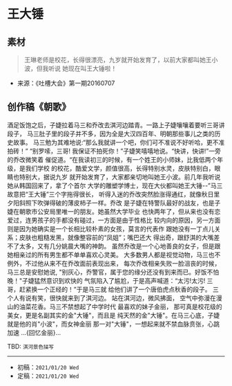 # 王大锤

## 素材

> 王琳老师是校花，长得很漂亮，九岁就开始发育了，以前大家都叫她王小波，但我听说
> 她现在叫王大锤啦！

* 来源：《吐槽大会》第一期20160707

## 创作稿《朝歌》

酒足饭饱之后，子婕拉着马三和乔改去淇河边踏青。一路上子婕嚷嚷着要听三哥讲段子，
马三肚子里的段子并不多，因为全是大汉四百年、明朝那些事儿之类的历史故事。
马三勉为其难地说:“那么我就讲一个吧，你们可不准说不好听哈，更不准拍砖！”
“别罗嗦，三哥! 我保证不拍死你！”子婕笑嘻嘻地说。“快讲，快讲!”一旁的乔改微笑着
催促道。“在我读初三的时候，有一个姓王的小师妹，比我低两个年级，是我们学校
的校花，酷爱文学，颜值很高，长得特别水灵，皮肤特别白，眼睛也特别大，据说九岁
就开始发育了，大家都亲切地叫她王小波。前几年我听说她从韩国回来了，拿了个首尔
大学的雕塑学博士，现在大伙都叫她王大锤--”马三故意把“王大锤”三个字拖得很长，
听得入迷的乔改突然脸涨得通红，就像秋日里夕阳斜照下吹弹得破的薄皮柿子一样。乔改
是子婕在特警队最好的战友，也是子婕在朝歌市公安局里唯一的朋友。她虽然大学毕业
也快两年了，但从来也没有恋爱过，连男孩子的手都没有碰过，一方面是由于性格比
较内向的原因，另一方面则是因为她确实是一个长相比较朴素的女孩，莫言的代表作
跟她没有一丁点儿关系；皮肤也粗糙发黑，就像整容前的“凤姐”；嘴巴还大
得出奇，跟舒淇的大嘴差不了太多，又有几分姚晨大嘴的神韵。
虽然乔改是一个心地善良的女子，但是跟她相亲过的所有男生都不单单喜欢心灵美。
大多数男人都是视觉动物，马三也不例外，不过他从来不在乔改面前表现出来，
每次乔改相亲失败一脸沮丧的时候，马三总是安慰她说,
"别灰心，乔警官，属于您的缘分还没有到来而已。好饭不怕晚！"子婕猛然意识到欢快的
气氛陷入了尴尬，于是高声喊道：“太污!太污! 三哥，赶紧换一个正经的！”于是马三就
给他们讲了一个唐伯虎点秋香的段子。 三个人有说有笑，很快就来到了淇河边。
站在淇河边，微风拂面， 空气中弥漫在漫山的油菜花香。马三不禁想起了中学时代
最喜欢的妹子金丽， 那可真是校花级的美女，更是名副其实的金"大锤"，而且是
纯天然的金"大锤"。在马三心底，子婕就是他的肖"小波"，而女神金丽
那一对"大锤"，一想起来就不禁血脉贲张，心跳加速 ...{回忆金丽}...


TBD: `淇河景色描写`

-------------------------------------------------------------------------------
* 初稿：`2021/01/20 Wed`
* 定稿：`2021/01/20 Wed`
